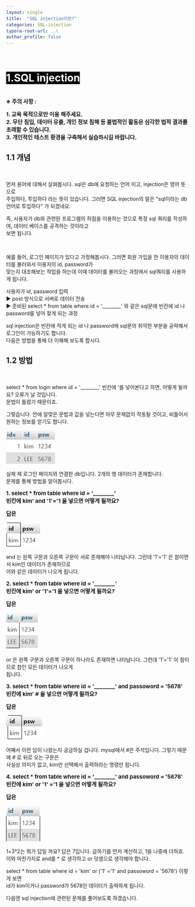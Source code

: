 ```yaml
---
layout: single
title:  "SQL injection이란?"
categories: SQL-injection
typora-root-url: ..\
author_profile: false
---
```


<br>

# <span style="background:#000000; color:#ffffff">1.SQL injection</span>

<br><span style='font-weight:bold; font-size:15px'> ※ 주의 사항 :</span>   

<span style='font-weight:bold; font-size:15px'>1. 교육 목적으로만 이용 해주세요.</span><br>
<span style='font-weight:bold; font-size:15px'>2. 무단 침입, 데이터 유출, 개인 정보 침해 등 불법적인 활동은 심각한 법적 결과를 초래할 수 있습니다.</span><br>
<span style='font-weight:bold; font-size:15px'>3.  개인적인 테스트 환경을 구축해서 실습하시길 바랍니다. </span>

## 1.1 개념

<br>

먼저 용어에 대해서 살펴봅시다. sql은 db에 요청하는 언어 이고, injection은 영어 뜻으로   
주입하다, 투입하다 라는 뜻이 있습니다. 그러면 SQL injection의 말은 "sql이라는 db언어로 투입하다" 가 되겠네요.

즉, 사용자가 db와 관련된 프로그램의 허점을 이용하는 것으로 특정 sql 쿼리를 작성하여, 데이터 베이스를 공격하는 것이라고  
보면 됩니다.

<br>

예를 들어, 로그인 페이지가 있다고 가정해봅시다. 그러면 회원 가입을 한 이용자의 데이터를 불러와서 이용자의 id, password가  
맞는지 대조해보는 작업을 하는데 이때 데이터를 불러오는 과정에서 sql쿼리를 사용하게 됩니다.

사용자가 id, password 입력  
▶ post 방식으로 서버로 데이터 전송   
▶ 준비된 select * from table where id = '________'  와 같은 sql문에 빈칸에 id 나 password를 넣어 찾게 되는 과정

sql injection은 빈칸에 적게 되는 id 나 password에 sql문의 취약한 부분을 공략해서 로그인이 가능하기도 합니다.  
다음은 방법을 통해 더 이해해 보도록 합시다.





## 1.2 방법

<br>

 select * from login where id = '________'   빈칸에 '를 넣어본다고 하면, 어떻게 될까요? 오류가 날 것입니다.   
문법이 틀렸기 때문이죠. 

그렇습니다. 안에 알맞은 문법과 값을 넣는다면 아무 문제없이 작동될 것이고, 비틀어서 원하는 정보를 얻기도 합니다.



<img src="/images/2024-05-16-SQLinjection1/image-20240516032610710.png" alt="image-20240516032610710" style="text-align:center" />

실제 제 로그인 페이지와 연결한 db입니다. 2개의 행 데이터가 존재합니다.   
문제를 통해 방법을 알아봅시다.



<span style='font-weight:bold; font-size:15px'>1. select * from table where id = '________' </span>  
<span style='font-weight:bold; font-size:15px'>빈칸에 kim' and '1'='1 을 넣으면 어떻게 될까요?</span>

<span style='font-weight:bold; font-size:15px'>답은</span>

![image-20240516033046974](/images/2024-05-16-SQLinjection1/image-20240516033046974.png)

and 는 왼쪽 구문과 오른쪽 구문이 서로 존재해야 나타납니다. 그런데 '1'='1' 은 참이면서 kim인 데이터가 존재하므로  
이와 같은 데이터가 나오게 됩니다. 



<span style='font-weight:bold; font-size:15px'>2. select * from table where id = '________' </span>  
<span style='font-weight:bold; font-size:15px'>빈칸에 kim' or '1'='1 을 넣으면 어떻게 될까요?</span>

<span style='font-weight:bold; font-size:15px'>답은</span>

![image-20240516033718568](/images/2024-05-16-SQLinjection1/image-20240516033718568.png)

or 은 왼쪽 구문과 오른쪽 구문이 하나라도 존재하면 나타납니다. 그런데 '1'='1' 이 참이므로 참인 모든 데이터가 나오게  
됩니다.



<span style='font-weight:bold; font-size:15px'>3. select * from table where id = '________' and passoword = '5678'</span>   
<span style='font-weight:bold; font-size:15px'>빈칸에 kim' # 을 넣으면 어떻게 될까요?</span>

<span style='font-weight:bold; font-size:15px'>답은</span>

![image-20240516034314892](/images/2024-05-16-SQLinjection1/image-20240516034314892.png)

어째서 이런 답이 나왔는지 궁금하실 겁니다.  mysql에서 #은 주석입니다. 그렇기 때문에 # 로 뒤로 오는 구문은  
사실상 의미가 없고, kim만 선택해서 출력하라는 명령만 됩니다.



<span style='font-weight:bold; font-size:15px'>4. select * from table where id = '________' and passoword = '5678'</span>   
<span style='font-weight:bold; font-size:15px'>빈칸에 kim' or '1' ='1 을 넣으면 어떻게 될까요?</span>

<span style='font-weight:bold; font-size:15px'>답은</span>

![image-20240516035152070](/images/2024-05-16-SQLinjection1/image-20240516035152070.png)

1+3*2는 뭐가 답일 까요? 답은 7입니다. 곱하기를 먼저 계산하고, 1을 나중에 더하죠.  
이와 마찬가지로 and를 * 로 생각하고 or 덧셈으로 생각해야 합니다.

select * from table where id = 'kim' or ('1' ='1' and passoword = '5678') 이렇게 보면  
id가 kim이거나 password가 5678인 데이터가 출력하게 됩니다.

다음엔 sql injection에 관련된 문제를 풀어보도록 하겠습니다.

